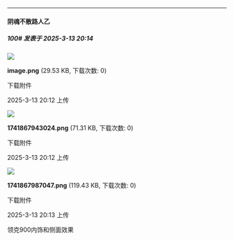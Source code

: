 ﻿
*****

####  阴魂不散路人乙  
##### 100#       发表于 2025-3-13 20:14

<img src="https://img.saraba1st.com/forum/202503/13/201205w8xks94yody4dzxw.png" referrerpolicy="no-referrer">

<strong>image.png</strong> (29.53 KB, 下载次数: 0)

下载附件

2025-3-13 20:12 上传

<img src="https://img.saraba1st.com/forum/202503/13/201228iqgnemgeg2ghifz0.png" referrerpolicy="no-referrer">

<strong>1741867943024.png</strong> (71.31 KB, 下载次数: 0)

下载附件

2025-3-13 20:12 上传

<img src="https://img.saraba1st.com/forum/202503/13/201318cl8qfz3e6qse92ls.png" referrerpolicy="no-referrer">

<strong>1741867987047.png</strong> (119.43 KB, 下载次数: 0)

下载附件

2025-3-13 20:13 上传

领克900内饰和侧面效果

